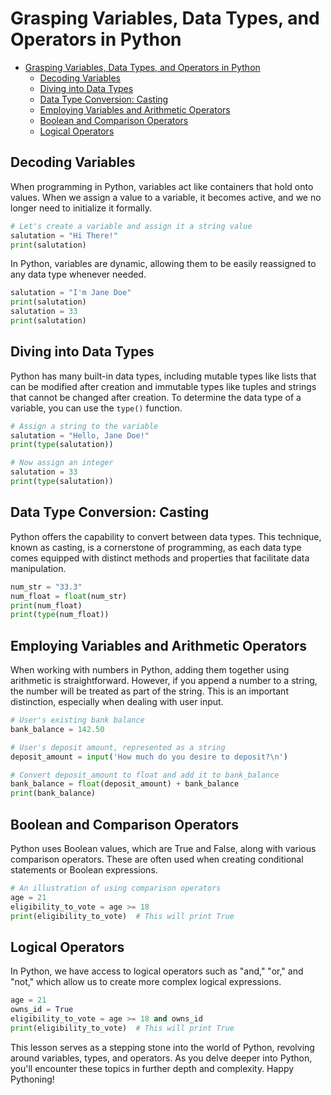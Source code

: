 # Grasping Variables, Data Types, and Operators in Python

- [Grasping Variables, Data Types, and Operators in Python](#grasping-variables-data-types-and-operators-in-python)
  - [Decoding Variables](#decoding-variables)
  - [Diving into Data Types](#diving-into-data-types)
  - [Data Type Conversion: Casting](#data-type-conversion-casting)
  - [Employing Variables and Arithmetic Operators](#employing-variables-and-arithmetic-operators)
  - [Boolean and Comparison Operators](#boolean-and-comparison-operators)
  - [Logical Operators](#logical-operators)


## Decoding Variables

When programming in Python, variables act like containers that hold onto values. When we assign a value to a variable, it becomes active, and we no longer need to initialize it formally.


```python
# Let's create a variable and assign it a string value
salutation = "Hi There!"
print(salutation)
```

In Python, variables are dynamic, allowing them to be easily reassigned to any data type whenever needed.

```python
salutation = "I'm Jane Doe"
print(salutation)
salutation = 33
print(salutation)
```

## Diving into Data Types

Python has many built-in data types, including mutable types like lists that can be modified after creation and immutable types like tuples and strings that cannot be changed after creation. To determine the data type of a variable, you can use the `type()` function.

```python
# Assign a string to the variable
salutation = "Hello, Jane Doe!"
print(type(salutation))

# Now assign an integer
salutation = 33
print(type(salutation))
```

## Data Type Conversion: Casting

Python offers the capability to convert between data types. This technique, known as casting, is a cornerstone of programming, as each data type comes equipped with distinct methods and properties that facilitate data manipulation.

```python
num_str = "33.3"
num_float = float(num_str)
print(num_float)
print(type(num_float))
```

## Employing Variables and Arithmetic Operators

When working with numbers in Python, adding them together using arithmetic is straightforward. However, if you append a number to a string, the number will be treated as part of the string. This is an important distinction, especially when dealing with user input.

```python
# User's existing bank balance
bank_balance = 142.50

# User's deposit amount, represented as a string
deposit_amount = input('How much do you desire to deposit?\n')

# Convert deposit_amount to float and add it to bank_balance
bank_balance = float(deposit_amount) + bank_balance
print(bank_balance)
```

## Boolean and Comparison Operators

Python uses Boolean values, which are True and False, along with various comparison operators. These are often used when creating conditional statements or Boolean expressions.

```python
# An illustration of using comparison operators
age = 21
eligibility_to_vote = age >= 18
print(eligibility_to_vote)  # This will print True
```

## Logical Operators

In Python, we have access to logical operators such as "and," "or," and "not," which allow us to create more complex logical expressions.

```python
age = 21
owns_id = True
eligibility_to_vote = age >= 18 and owns_id
print(eligibility_to_vote)  # This will print True
```

This lesson serves as a stepping stone into the world of Python, revolving around variables, types, and operators. As you delve deeper into Python, you'll encounter these topics in further depth and complexity. Happy Pythoning!